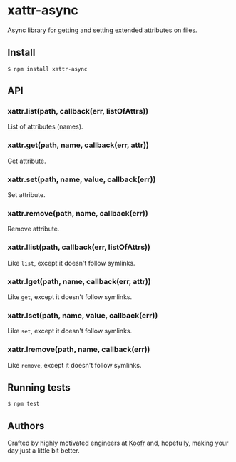 # xattr-async

Async library for getting and setting extended attributes on files.

## Install

    $ npm install xattr-async

## API

### xattr.list(path, callback(err, listOfAttrs))

List of attributes (names).

### xattr.get(path, name, callback(err, attr))

Get attribute.

### xattr.set(path, name, value, callback(err))

Set attribute.

### xattr.remove(path, name, callback(err))

Remove attribute.

### xattr.llist(path, callback(err, listOfAttrs))

Like `list`, except it doesn't follow symlinks.

### xattr.lget(path, name, callback(err, attr))

Like `get`, except it doesn't follow symlinks.

### xattr.lset(path, name, value, callback(err))

Like `set`, except it doesn't follow symlinks.

### xattr.lremove(path, name, callback(err))

Like `remove`, except it doesn't follow symlinks.

## Running tests

    $ npm test

## Authors

Crafted by highly motivated engineers at [Koofr](http://koofr.net) and, hopefully, making your day just a little bit better.
